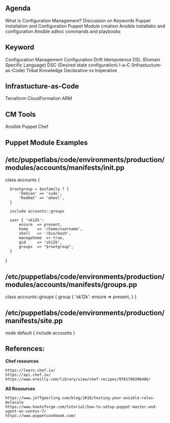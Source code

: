 
## Agenda

What is Configuration Management?
Discussion on Keywords
Puppet installation and Configuration
Puppet Module creation
Ansible installatio and configuration
Ansible adhoc commands and playbooks


## Keyword

Configuration Management
Configuration Drift
Idempotence
DSL (Domain Specific Language)
DSC (Desired state configuration)
I-a-C (Infrastucture-as-Code)
Tribal Knowledge
Declarative vs Imperative


## Infrastucture-as-Code
Terraform
CloudFormation
ARM

## CM Tools
Ansible
Puppet
Chef

## ##########################
## Puppet Module Examples
## ##########################

  ## /etc/puppetlabs/code/environments/production/modules/accounts/manifests/init.pp

  class accounts {

      $rootgroup = $osfamily ? {
          'Debian' => 'sudo',
          'RedHat' => 'wheel',
      }

      include accounts::groups

      user { 'sk12k':
          ensure  => present,
          home    => '/home/username',
          shell   => '/bin/bash',
          managehome  => true,
          gid     => 'sk12k',
          groups  => "$rootgroup",
      }

  }

## /etc/puppetlabs/code/environments/production/modules/accounts/manifests/groups.pp

class accounts::groups {
  group { 'sk12k':
    ensure => present,
  }
}

## /etc/puppetlabs/code/environments/production/manifests/site.pp

node default {
  include accounts
}






## References:

  **Chef resources**

    https://learn.chef.io/
    https://api.chef.io/
    https://www.oreilly.com/library/view/chef-recipes/9781788396486/

  **All Resources**

    https://www.jeffgeerling.com/blog/2018/testing-your-ansible-roles-molecule
    https://www.howtoforge.com/tutorial/how-to-setup-puppet-master-and-agent-on-centos-7/
    https://www.puppetcookbook.com/


